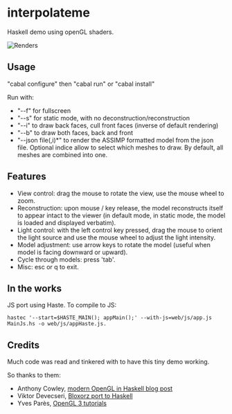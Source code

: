 interpolateme
=============

Haskell demo using openGL shaders.

![Renders](http://i.imgur.com/kEdyM7Q.png)

Usage
-----

"cabal configure" then "cabal run" or "cabal install"

Run with:

* "--f" for fullscreen
* "--s" for static mode, with no deconstruction/reconstruction
* "--i" to draw back faces, cull front faces (inverse of default rendering)
* "--b" to draw both faces, back and front
* "--json file(,i)*" to render the ASSIMP formatted model from the json file. Optional indice allow to select which meshes to draw. By default, all meshes are combined into one.

Features
--------

* View control: drag the mouse to rotate the view, use the mouse wheel to zoom.
* Reconstruction: upon mouse / key release, the model reconstructs itself to appear intact to the viewer (in default mode, in static mode, the model is loaded and displayed verbatim).
* Light control: with the left control key pressed, drag the mouse to orient the light source and use the mouse wheel to adjust the light intensity.
* Model adjustment: use arrow keys to rotate the model (useful when model is facing downward or upward).
* Cycle through models: press 'tab'.
* Misc: esc or q to exit.


In the works
------------

JS port using Haste. To compile to JS:

``hastec '--start=$HASTE_MAIN(); appMain();' --with-js=web/js/app.js MainJs.hs -o web/js/appHaste.js.``

Credits
-------

Much code was read and tinkered with to have this tiny demo working.

So thanks to them:

* Anthony Cowley, [modern OpenGL in Haskell blog post](http://www.arcadianvisions.com/blog/?p=224)
* Viktor Devecseri, [Bloxorz port to Haskell](https://hackage.haskell.org/package/bloxorz-0.1.2)
* Yves Parès, [OpenGL 3 tutorials](https://github.com/YPares/Haskell-OpenGL3.1-Tutos)